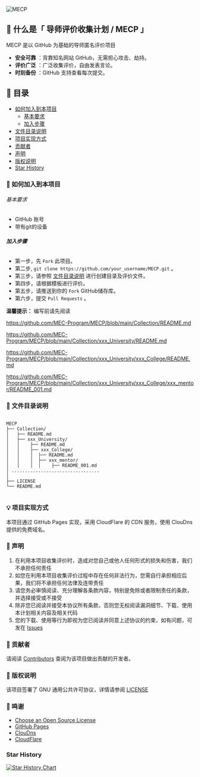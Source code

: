 
![MECP](https://socialify.git.ci/MEC-Program/MECP/image?description=1&forks=1&issues=1&name=1&owner=1&pattern=Diagonal%20Stripes&pulls=1&stargazers=1&theme=Dark)

## 🤔 什么是「 导师评价收集计划 / MECP 」

MECP 是以 GitHub 为基础的导师匿名评价项目

- **安全可靠** ：背靠知名网站 GitHub，无需担心攻击、劫持。
- **评价广泛** ：广泛收集评价，自由发表言论。
- **时刻备份** ：GitHub 支持查看每次提交。

## 📘 目录

- [如何加入到本项目](#如何加入到本项目)
  - [基本要求](#基本要求)
  - [加入步骤](#加入步骤)
- [文件目录说明](#文件目录说明)
- [项目实现方式](#项目实现方式)
- [贡献者](#贡献者)
- [声明](#声明)
- [版权说明](#版权说明)
- [Star History](#star-history)

### 📝 如何加入到本项目


###### 基本要求
- GitHub 账号
- 带有git的设备

###### **加入步骤**

- 第一步，先 `Fork` 此项目。
- 第二步, `git clone https://github.com/your_username/MECP.git` 。 
- 第三步，请参照 [文件目录说明](#文件目录说明) 进行创建目录及评价文件。
- 第四步，请根据模板进行评价。
- 第五步，请推送到你的 `Fork` GitHub储存库。
- 第六步，提交 `Pull Requests` 。

**温馨提示：**
编写前请先阅读

https://github.com/MEC-Program/MECP/blob/main/Collection/README.md

https://github.com/MEC-Program/MECP/blob/main/Collection/xxx_University/README.md

https://github.com/MEC-Program/MECP/blob/main/Collection/xxx_University/xxx_College/README.md

https://github.com/MEC-Program/MECP/blob/main/Collection/xxx_University/xxx_College/xxx_mentor/README_001.md


### 💾 文件目录说明

```

MECP
├── Collection/
│   ├── README.md
│   ├── xxx_University/
│   │    ├── README.md
│   │    ├── xxx_College/
│   │    │  ├── README.md
│   │    │  ├── xxx_mentor/
│   │    │  │    ├── README_001.md
│ .................................     
│  
├── LICENSE
└── README.md
   

```

### 💡 项目实现方式

本项目通过 GitHub Pages 实现，采用 CloudFlare 的 CDN 服务，使用 ClouDns 提供的免费域名。

### 🔔 声明

1. 在利用本项目收集评价时，造成对您自己或他人任何形式的损失和伤害，我们不承担任何责任
2. 如您在利用本项目收集评价过程中存在任何非法行为，您需自行承担相应后果，我们将不承担任何法律及连带责任
3. 请您务必审慎阅读、充分理解各条款内容，特别是免除或者限制责任的条款，并选择接受或不接受
4. 除非您已阅读并接受本协议所有条款，否则您无权阅读漏洞细节、下载、使用本计划相关内容及相关代码
5. 您的下载、使用等行为即视为您已阅读并同意上述协议的约束，如有问题，可发在 [Issues](https://github.com/MEC-Program/MECP/issues)

### 🙏 贡献者

请阅读 [Contributors](https://github.com/MEC-Program/MECP/graphs/contributors) 查阅为该项目做出贡献的开发者。


### 📃 版权说明

该项目签署了 GNU 通用公共许可协议，详情请参阅 [LICENSE](https://github.com/MEC-Program/MECP/blob/main/LICENSE)


### 🙏 鸣谢

- [Choose an Open Source License](https://choosealicense.com)
- [GitHub Pages](https://pages.github.com)
- [ClouDns](https://www.cloudns.net/)
- [CloudFlare](https://www.cloudflare.com)

### Star History

[![Star History Chart](https://api.star-history.com/svg?repos=MEC-Program/MECP&type=Date)](https://star-history.com/#MEC-Program/MECP&Date)

